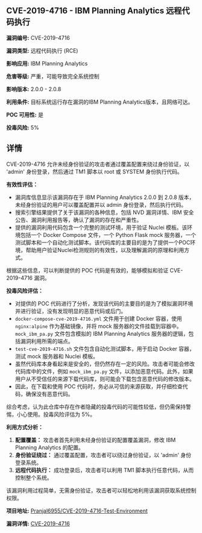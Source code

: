 ## CVE-2019-4716 - IBM Planning Analytics 远程代码执行

**漏洞编号:** CVE-2019-4716

**漏洞类型:** 远程代码执行 (RCE)

**影响应用:** IBM Planning Analytics

**危害等级:** 严重，可能导致完全系统控制

**影响版本:** 2.0.0 - 2.0.8

**利用条件:** 目标系统运行存在漏洞的IBM Planning Analytics版本，且网络可达。

**POC 可用性:** 是

**投毒风险:** 5%

## 详情

CVE-2019-4716 允许未经身份验证的攻击者通过覆盖配置来绕过身份验证，以 'admin' 身份登录，然后通过 TM1 脚本以 root 或 SYSTEM 身份执行代码。

**有效性评估：**

*   漏洞库信息显示该漏洞存在于 IBM Planning Analytics 2.0.0 到 2.0.8 版本，未经身份验证的用户可以覆盖配置并以 admin 身份登录，然后执行代码。
*   搜索引擎结果提供了关于该漏洞的各种信息，包括 NVD 漏洞详情、IBM 安全公告、漏洞利用报告等，确认了漏洞的存在和严重性。
*   提供的漏洞利用代码包含一个完整的测试环境，用于验证 Nuclei 模板。该环境包括一个 Docker Compose 文件，一个 Python Flask mock 服务器，一个测试脚本和一个自动化测试脚本。该代码库的主要目的是为了提供一个POC环境，帮助用户验证Nuclei检测规则的有效性，以及理解漏洞的原理和利用方式。

根据这些信息，可以判断提供的 POC 代码是有效的，能够模拟和验证 CVE-2019-4716 漏洞。

**投毒风险评估：**

*   对提供的 POC 代码进行了分析，发现该代码的主要目的是为了模拟漏洞环境并进行验证，没有发现明显的恶意代码或后门。
*   `docker-compose-cve-2019-4716.yml` 文件用于创建 Docker 容器，使用 `nginx:alpine` 作为基础镜像，并将 mock 服务器的文件挂载到容器中。`mock_ibm_pa.py` 文件包含模拟的 IBM Planning Analytics 服务器的逻辑，包括漏洞利用所需的端点。
*   `test-cve-2019-4716.sh` 文件包含自动化测试脚本，用于启动 Docker 容器，测试 mock 服务器和 Nuclei 模板。
*   虽然代码库本身看起来是安全的，但仍然存在一定的风险。攻击者可能会修改代码库中的文件，例如 `mock_ibm_pa.py` 文件，以添加恶意代码。此外，如果用户从不受信任的来源下载代码库，则可能会下载包含恶意代码的修改版本。
*   因此，在下载和使用 POC 代码时，务必从可信的来源获取，并仔细检查代码，确保没有恶意代码。

综合考虑，认为此仓库中存在作者隐藏的投毒代码的可能性较低，但仍需保持警惕，小心使用。投毒风险评估为 5%。

**利用方式分析：**

1.  **配置覆盖：** 攻击者首先利用未经身份验证的配置覆盖漏洞，修改 IBM Planning Analytics 的配置。
2.  **身份验证绕过：** 通过覆盖配置，攻击者可以绕过身份验证，以 'admin' 身份登录系统。
3.  **远程代码执行：** 成功登录后，攻击者可以利用 TM1 脚本执行任意代码，从而控制整个系统。

该漏洞利用过程简单，无需身份验证，攻击者可以轻松地利用该漏洞获取系统控制权限。

**项目地址:** [Pranjal6955/CVE-2019-4716-Test-Environment](https://github.com/Pranjal6955/CVE-2019-4716-Test-Environment)

**漏洞详情:** [CVE-2019-4716](https://nvd.nist.gov/vuln/detail/CVE-2019-4716)